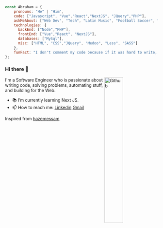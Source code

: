```javascript
const Abraham = {
    pronouns: "He" | "Him",
    code: ["Javascript", "Vue","React","NextJS", "JQuery","PHP"],
    askMeAbout: ["Web Dev", "Tech", "Latin Music", "Football Soccer", "Sing", "Coffe"],
    technologies: {
      backEnd: ["Node","PHP"],
      frontEnd: ["Vue","React", "NextJS"],
      databases: ["MySql"],
      misc: ["HTML", "CSS","JQuery", "Medoo", "Less", "SASS"]
    },
    funFact: "I don't comment my code because if it was hard to write, then it should also be hard to read"
};
```

### Hi there 👋

<img width="35%" align="right" alt="Github" src="https://user-images.githubusercontent.com/48678280/88862734-4903af80-d201-11ea-968b-9c939d88a37c.gif" />

I'm a Software Engineer who is passionate about writing code, solving problems, automating stuff, and building for the Web.

- 📚 I’m currently learning  Next JS.
- 📫 How to reach me: [Linkedin](https://www.linkedin.com/in/abraham-pech) [Gmail](mailto:abraham.opp@gmail.com)

Inspired from [hazemessam](https://github.com/hazemessam)
